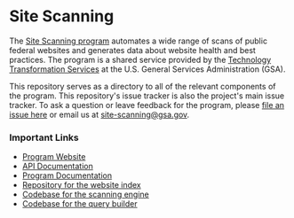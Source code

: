 # Site Scanning

The [Site Scanning program](https://digital.gov/site-scanning/) automates a wide range of scans of public federal websites and generates data about website health and best practices. The program is a shared service provided by the [Technology Transformation Services](http://www.gsa.gov/tts) at the U.S. General Services Administration (GSA).

This repository serves as a directory to all of the relevant components of the program.  This repository's issue tracker is also the project's main issue tracker.  To ask a question or leave feedback for the program, please [file an issue here](https://github.com/GSA/site-scanning/issues) or email us at site-scanning@gsa.gov.  


### Important Links

* [Program Website](https://digital.gov/site-scanning)
* [API Documentation](https://open.gsa.gov/api/site-scanning-api/)
* [Program Documentation](https://github.com/18F/site-scanning-documentation)
* [Repository for the website index](https://github.com/GSA/federal-website-index)
* [Codebase for the scanning engine](https://github.com/18F/site-scanning-engine)
* [Codebase for the query builder](https://github.com/18F/site-scanning-query-builder)



